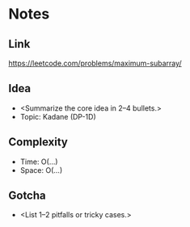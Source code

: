 # Notes

## Link
https://leetcode.com/problems/maximum-subarray/

## Idea
- <Summarize the core idea in 2–4 bullets.>
- Topic: Kadane (DP-1D)

## Complexity
- Time: O(...)
- Space: O(...)

## Gotcha
- <List 1–2 pitfalls or tricky cases.>
